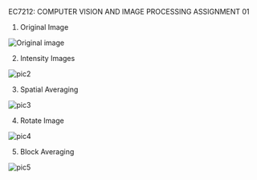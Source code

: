 EC7212: COMPUTER VISION AND IMAGE PROCESSING
ASSIGNMENT 01

01.	Original Image
  

![Original image](https://github.com/user-attachments/assets/bd0b6416-56ea-4d36-beb1-c550a8721105)

 
02.	Intensity Images
  

![pic2](https://github.com/user-attachments/assets/7ff87ec5-c73d-46ed-8fa4-03b7ddc1d8d1)

 
03.	Spatial Averaging
   

![pic3](https://github.com/user-attachments/assets/a49debcd-bbd5-4f22-97f4-8b070d405271)



04.	Rotate Image
  

![pic4](https://github.com/user-attachments/assets/148f823e-ee3d-472e-b402-ed3241484f48)



05.	Block Averaging
  

![pic5](https://github.com/user-attachments/assets/f3a8b95d-580b-4949-a307-ca36e0e70d6f)



 

